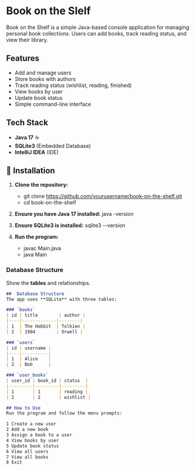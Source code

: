 # Book on the Slelf

Book on the Shelf is a simple Java-based console application for managing personal book collections.
Users can add books, track reading status, and view their library.

##  Features
- Add and manage users 
- Store books with authors 
- Track reading status (wishlist, reading, finished) 
- View books by user 
- Update book status 
- Simple command-line interface

## Tech Stack
- **Java 17** ☕
- **SQLite3** (Embedded Database) 
- **IntelliJ IDEA** (IDE)

## 🔧 Installation

1. **Clone the repository:**
   - git clone https://github.com/yourusername/book-on-the-shelf.git
   - cd book-on-the-shelf

2. **Ensure you have Java 17 installed:**
   java -version

3. **Ensure SQLite3 is installed:**
   sqlite3 --version   
   
4. **Run the program:**
   - javac Main.java
   - java Main
   

### **Database Structure**
Show the **tables** and relationships.  
```md
##  Database Structure
The app uses **SQLite** with three tables:

### `books`
| id | title        | author |
|----|-------------|--------|
| 1  | The Hobbit  | Tolkien |
| 2  | 1984        | Orwell |

### `users`
| id | username |
|----|----------|
| 1  | Alice    |
| 2  | Bob      |

### `user_books`
| user_id | book_id | status  |
|---------|---------|---------|
| 1       | 1       | reading |
| 2       | 2       | wishlist |

## How to Use
Run the program and follow the menu prompts:

1 Create a new user
2 Add a new book
3 Assign a book to a user
4 View books by user
5 Update book status
6 View all users
7 View all books
8 Exit

